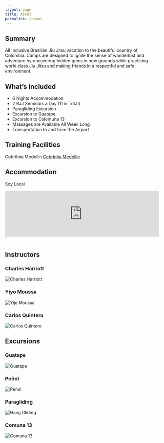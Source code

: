 ```yaml
---
layout: page
title: About
permalink: /about
---
```


## Summary

All Inclusive Brazilian Jiu Jitsu vacation to the beautiful country of Colombia. Camps are designed to ignite the sense of wanderlust and adventure by uncovering hidden gems in new grounds while practicing world class Jiu Jitsu and making friends in a respectful and safe environment.

## What’s included

* 6 Nights Accommodation
* 2 BJJ Seminars a Day (11 in Total)
* Paragliding Excursion
* Excursion to Guatape
* Excursion to Colomuna 13
* Massages are Available All Week Long
* Transportation to and from the Airport

## Training Facilities

Cobrihna Medellin
[Cobrinha Medellin](https://www.cobrinhamedellin.co/)

## Accommodation
   Soy Local
   
   <iframe class="slideshow-iframe" src="https://charrio.github.io/jekyll-slideshow/slides/soyLocal-Provenza.html"
style="width:100%" frameborder="0" scrolling="no" onload="resizeIframe(this)"></iframe>`

## Instructors

### Charles Harriott
 ![Charles Harriott](assets/img/charles3.jpg)

### Yiyo Moussa
 ![Yijo Moussa](assets/img/yijo3.jpg)

### Carlos Quintero
 ![Carlos Quintero](assets/img/carlos2.jpg)


## Excursions

### Guatape
 ![Guatape](assets/img/Guatape2.jpg)
### Peñol
 ![Peñol](assets/img/ViejoPenyol1.jpg)
### Paragliding
 ![Hang Gliding](assets/img/paragliding1.jpg)
### Comuna 13
 ![Comuna 13](assets/img/Comuna13-crop2.jpg)